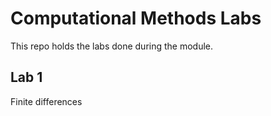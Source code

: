 # Computational Methods Labs
This repo holds the labs done during the module.

## Lab 1
Finite differences
